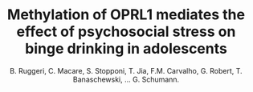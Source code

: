 ---
author: B. Ruggeri, C. Macare, S. Stopponi, T. Jia, F.M. Carvalho, G. Robert, T. Banaschewski, ... G. Schumann.
title: Methylation of OPRL1 mediates the effect of psychosocial stress on binge drinking in adolescents
journal: Journal of Child Psychology and Psychiatry and Allied Disciplines
year: 2017
type: article
doi: 10.1111/jcpp.12843
---